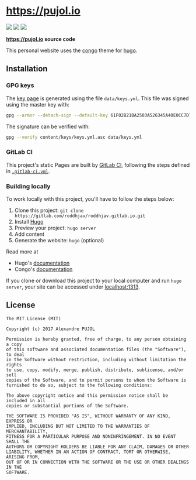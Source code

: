 # **https://pujol.io**

[![][build]][project] [![][online]][domain] [![][release]][project]

**https://pujol.io source code**

This personal website uses the [congo] theme for [hugo].

## Installation

### GPG keys

The [key page](https://pujol.io/keys) is generated using the file `data/keys.yml`.
This file was signed using the master key with:
```sh
gpg --armor --detach-sign --default-key 61F02B21BA2503A526345A40E0CC7D788DA0EBF2 -o content/keys/keys.yml.asc data/keys.yml
```

The signature can be verified with:
```sh
gpg --verify content/keys/keys.yml.asc data/keys.yml 
```

### GitLab CI

This project's static Pages are built by [GitLab CI][ci],
following the steps defined in [`.gitlab-ci.yml`](.gitlab-ci.yml).

### Building locally

To work locally with this project, you'll have to follow the steps below:

1. Clone this project: `git clone https://gitlab.com/roddhjav/roddhjav.gitlab.io.git`
1. Install [Hugo][hugo]
1. Preview your project: `hugo server`
1. Add content
1. Generate the website: `hugo` (optional)

Read more at
* Hugo's [documentation][hugodoc]
* Congo's [documentation][congodoc]

If you clone or download this project to your local computer and run `hugo server`,
your site can be accessed under [localhost:1313][local].

## License

    The MIT License (MIT)

    Copyright (c) 2017 Alexandre PUJOL

    Permission is hereby granted, free of charge, to any person obtaining a copy
    of this software and associated documentation files (the "Software"), to deal
    in the Software without restriction, including without limitation the rights
    to use, copy, modify, merge, publish, distribute, sublicense, and/or sell
    copies of the Software, and to permit persons to whom the Software is
    furnished to do so, subject to the following conditions:

    The above copyright notice and this permission notice shall be included in all
    copies or substantial portions of the Software.

    THE SOFTWARE IS PROVIDED "AS IS", WITHOUT WARRANTY OF ANY KIND, EXPRESS OR
    IMPLIED, INCLUDING BUT NOT LIMITED TO THE WARRANTIES OF MERCHANTABILITY,
    FITNESS FOR A PARTICULAR PURPOSE AND NONINFRINGEMENT. IN NO EVENT SHALL THE
    AUTHORS OR COPYRIGHT HOLDERS BE LIABLE FOR ANY CLAIM, DAMAGES OR OTHER
    LIABILITY, WHETHER IN AN ACTION OF CONTRACT, TORT OR OTHERWISE, ARISING FROM,
    OUT OF OR IN CONNECTION WITH THE SOFTWARE OR THE USE OR OTHER DEALINGS IN THE
    SOFTWARE.

[domain]: https://pujol.io
[project]:  https://gitlab.com/roddhjav/roddhjav.gitlab.io
[build]: https://gitlab.com/roddhjav/roddhjav.gitlab.io/badges/master/pipeline.svg?style=flat-square
[online]: https://img.shields.io/website/https/pujol.io.svg?style=flat-square
[release]: https://img.shields.io/github/release/roddhjav/pujol.io.svg?maxAge=600&style=flat-square
[hugo]: https://gohugo.io/
[congo]: https://github.com/jpanther/congo
[local]: http://localhost:1313/
[ci]: https://about.gitlab.com/gitlab-ci/
[hugodoc]: https://gohugo.io/overview/introduction/
[congodoc]: https://jpanther.github.io/congo/docs/
